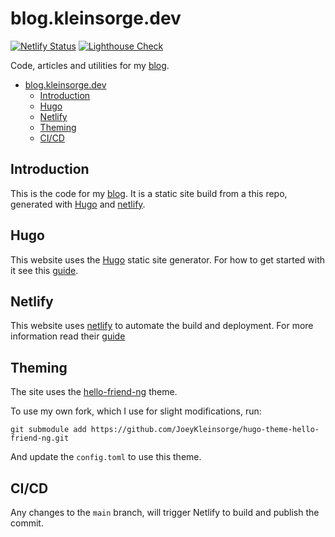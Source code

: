 # blog.kleinsorge.dev

[![Netlify Status](https://api.netlify.com/api/v1/badges/9d9f896a-16b7-42f9-b874-d2493b10be37/deploy-status)](https://app.netlify.com/sites/joekleinsorge/deploys) [![Lighthouse Check](https://github.com/JoeyKleinsorge/blog/actions/workflows/lighthouse_check.yml/badge.svg?branch=main)](https://github.com/JoeyKleinsorge/blog/actions/workflows/lighthouse_check.yml)

Code, articles and utilities for my [blog](https://blog.kleinsorge.dev).

- [blog.kleinsorge.dev](#blogkleinsorgedev)
  - [Introduction](#introduction)
  - [Hugo](#hugo)
  - [Netlify](#netlify)
  - [Theming](#theming)
  - [CI/CD](#cicd)

## Introduction

This is the code for my [blog](https://blog.kleinsorge.dev). It is a static site build from a this repo, generated with [Hugo](https://gohugo.io/) and [netlify](https://www.netlify.com).

## Hugo

This website uses the [Hugo](https://gohugo.io/) static site generator. For how to get started with it see this [guide](https://gohugo.io/getting-started/quick-start/).

## Netlify

This website uses [netlify](https:/netlify.com) to automate the build and deployment. For more information read their [guide](https://docs.netlify.com/?_gl=1%2a1y0luh0%2a_gcl_aw%2aR0NMLjE2MzE2Njk4MjYuQ2owS0NRandrSUdLQmhDeEFSSXNBSU5NaW9MUTRTMFliaDc5U24wVVVIcDlhRHRILWZ4U3RRWllVeldaRVljc1VsNW1takUtRlJLT3laY2FBcHcwRUFMd193Y0I.)

## Theming

The site uses the [hello-friend-ng](https://github.com/rhazdon/hugo-theme-hello-friend-ng) theme.

To use my own fork, which I use for slight modifications, run:

```
git submodule add https://github.com/JoeyKleinsorge/hugo-theme-hello-friend-ng.git
```

And update the `config.toml` to use this theme.

## CI/CD

Any changes to the `main` branch, will trigger Netlify to build and publish the commit.
